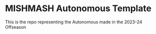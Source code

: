 # MISHMASH Autonomous Template

This is the repo representing the Autonomous made in the 2023-24 Offseason

